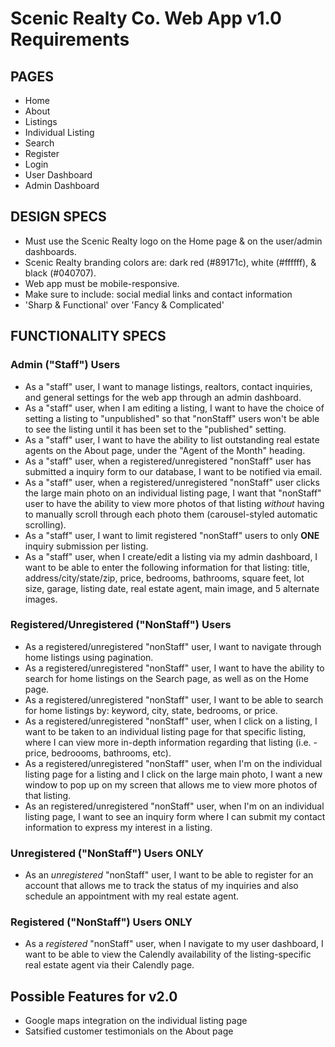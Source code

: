 # Scenic Realty Co. Web App v1.0 Requirements

## PAGES

- Home
- About
- Listings
- Individual Listing
- Search
- Register
- Login
- User Dashboard
- Admin Dashboard

## DESIGN SPECS

- Must use the Scenic Realty logo on the Home page & on the user/admin
  dashboards.
- Scenic Realty branding colors are: dark red (#89171c), white (#ffffff), &
  black (#040707).
- Web app must be mobile-responsive.
- Make sure to include: social medial links and contact information
- 'Sharp & Functional' over 'Fancy & Complicated'

## FUNCTIONALITY SPECS

### Admin ("Staff") Users

- As a "staff" user, I want to manage listings, realtors, contact inquiries, and
  general settings for the web app through an admin dashboard.
- As a "staff" user, when I am editing a listing, I want to have the choice of
  setting a listing to "unpublished" so that "nonStaff" users won't be able to
  see the listing until it has been set to the "published" setting.
- As a "staff" user, I want to have the ability to list outstanding real estate
  agents on the About page, under the "Agent of the Month" heading.
- As a "staff" user, when a registered/unregistered "nonStaff" user has
  submitted a inquiry form to our database, I want to be notified via email.
- As a "staff" user, when a registered/unregistered "nonStaff" user clicks the
  large main photo on an individual listing page, I want that "nonStaff" user to
  have the ability to view more photos of that listing _without_ having to
  manually scroll through each photo them (carousel-styled automatic scrolling).
- As a "staff" user, I want to limit registered "nonStaff" users to only **ONE**
  inquiry submission per listing.
- As a "staff" user, when I create/edit a listing via my admin dashboard, I want
  to be able to enter the following information for that listing: title,
  address/city/state/zip, price, bedrooms, bathrooms, square feet, lot size,
  garage, listing date, real estate agent, main image, and 5 alternate images.

### Registered/Unregistered ("NonStaff") Users

- As a registered/unregistered "nonStaff" user, I want to navigate through home
  listings using pagination.
- As a registered/unregistered "nonStaff" user, I want to have the ability to
  search for home listings on the Search page, as well as on the Home page.
- As a registered/unregistered "nonStaff" user, I want to be able to search for
  home listings by: keyword, city, state, bedrooms, or price.
- As a registered/unregistered "nonStaff" user, when I click on a listing, I
  want to be taken to an individual listing page for that specific listing,
  where I can view more in-depth information regarding that listing (i.e. -
  price, bedroooms, bathrooms, etc).
- As a registered/unregistered "nonStaff" user, when I'm on the individual
  listing page for a listing and I click on the large main photo, I want a new
  window to pop up on my screen that allows me to view more photos of that
  listing.
- As an registered/unregistered "nonStaff" user, when I'm on an individual
  listing page, I want to see an inquiry form where I can submit my contact
  information to express my interest in a listing.

### Unregistered ("NonStaff") Users ONLY

- As an _unregistered_ "nonStaff" user, I want to be able to register for an
  account that allows me to track the status of my inquiries and also schedule
  an appointment with my real estate agent.

### Registered ("NonStaff") Users ONLY

- As a _registered_ "nonStaff" user, when I navigate to my user dashboard, I
  want to be able to view the Calendly availability of the listing-specific real
  estate agent via their Calendly page.

## Possible Features for v2.0

- Google maps integration on the individual listing page
- Satsified customer testimonials on the About page
